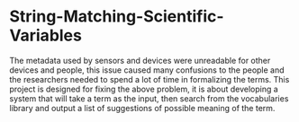 # String-Matching-Scientific-Variables
The metadata used by sensors and devices were unreadable for other devices and people, this issue caused many confusions to the people and the researchers needed to spend a lot of time in formalizing the terms. This project is designed for fixing the above problem, it is about developing a system that will take a term as the input, then search from the vocabularies library and output a list of suggestions of possible meaning of the term. 
